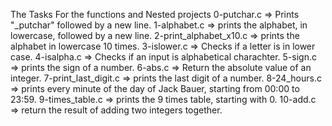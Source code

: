 The Tasks For the functions and Nested projects
0-putchar.c => Prints "_putchar" followed by a new line.
1-alphabet.c => prints the alphabet, in lowercase, followed by a new line.
2-print_alphabet_x10.c => prints the alphabet in lowercase 10 times.
3-islower.c => Checks if a letter is in lower case.
4-isalpha.c => Checks if an input is alphabetical charachter.
5-sign.c => prints the sign of a number.
6-abs.c => Return the absolute value of an integer.
7-print_last_digit.c => prints the last digit of a number.
8-24_hours.c => prints every minute of the day of Jack Bauer, starting from 00:00 to 23:59.
9-times_table.c => prints the 9 times table, starting with 0.
10-add.c => return the result of adding two integers together.

